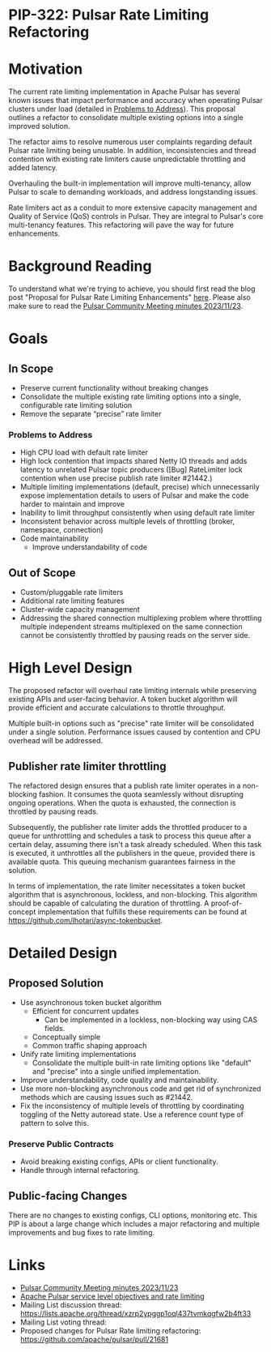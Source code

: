 # PIP-322: Pulsar Rate Limiting Refactoring

# Motivation

The current rate limiting implementation in Apache Pulsar has several
known issues that impact performance and accuracy when operating Pulsar
clusters under load (detailed in [Problems to
Address](#problems-to-address)). This proposal outlines a refactor to
consolidate multiple existing options into a single improved solution.

The refactor aims to resolve numerous user complaints regarding default
Pulsar rate limiting being unusable. In addition, inconsistencies and
thread contention with existing rate limiters cause unpredictable
throttling and added latency.

Overhauling the built-in implementation will improve multi-tenancy,
allow Pulsar to scale to demanding workloads, and address longstanding
issues.

Rate limiters act as a conduit to more extensive capacity management and
Quality of Service (QoS) controls in Pulsar. They are integral to
Pulsar's core multi-tenancy features. This refactoring will pave the way
for future enhancements.

# Background Reading

To understand what we're trying to achieve, you should first read the
blog post "Proposal for Pulsar Rate Limiting Enhancements"
[here](https://codingthestreams.com/pulsar/2023/11/22/pulsar-slos-and-rate-limiting.html#proposal-for-pulsar-rate-limiting-enhancements).
Please also make sure to read the [Pulsar Community Meeting minutes
  2023/11/23](https://lists.apache.org/thread/y1sqpyv37fo0k4bm1ox28wggvkb7pbtw).

# Goals

## In Scope

- Preserve current functionality without breaking changes
- Consolidate the multiple existing rate limiting options into a single,
  configurable rate limiting solution
- Remove the separate “precise” rate limiter

### Problems to Address  

- High CPU load with default rate limiter
- High lock contention that impacts shared Netty IO threads and adds
  latency to unrelated Pulsar topic producers ([Bug] RateLimiter lock
  contention when use precise publish rate limiter #21442.)
- Multiple limiting implementations (default, precise) which
  unnecessarily expose implementation details to users of Pulsar and
  make the code harder to maintain and improve
- Inability to limit throughput consistently when using default rate
  limiter
- Inconsistent behavior across multiple levels of throttling (broker,
  namespace, connection)
- Code maintainability
  - Improve understandability of code

## Out of Scope

- Custom/pluggable rate limiters
- Additional rate limiting features
- Cluster-wide capacity management
- Addressing the shared connection multiplexing problem where throttling
  multiple independent streams multiplexed on the same connection cannot
  be consistently throttled by pausing reads on the server side.

# High Level Design

The proposed refactor will overhaul rate limiting internals while
preserving existing APIs and user-facing behavior. A token bucket
algorithm will provide efficient and accurate calculations to throttle
throughput. 

Multiple built-in options such as "precise" rate limiter will be
consolidated under a single solution. Performance issues caused by
contention and CPU overhead will be addressed.

## Publisher rate limiter throttling

The refactored design ensures that a publish rate limiter operates in a
non-blocking fashion. It consumes the quota seamlessly without
disrupting ongoing operations. When the quota is exhausted, the
connection is throttled by pausing reads.

Subsequently, the publisher rate limiter adds the throttled producer to
a queue for unthrottling and schedules a task to process this queue
after a certain delay, assuming there isn't a task already scheduled.
When this task is executed, it unthrottles all the publishers in the
queue, provided there is available quota. This queuing mechanism
guarantees fairness in the solution.

In terms of implementation, the rate limiter necessitates a token bucket
algorithm that is asynchronous, lockless, and non-blocking. This
algorithm should be capable of calculating the duration of throttling. A
proof-of-concept implementation that fulfills these requirements can be
found at https://github.com/lhotari/async-tokenbucket.

# Detailed Design

## Proposed Solution

- Use asynchronous token bucket algorithm
  - Efficient for concurrent updates
    - Can be implemented in a lockless, non-blocking way using CAS
      fields. 
  - Conceptually simple
  - Common traffic shaping approach   
- Unify rate limiting implementations
  - Consolidate the multiple built-in rate limiting options like
    "default" and "precise" into a single unified implementation.  
- Improve understandability, code quality and maintainability. 
- Use more non-blocking asynchronous code and get rid of synchronized
  methods which are causing issues such as #21442.
- Fix the inconsistency of multiple levels of throttling by coordinating
  toggling of the Netty autoread state. Use a reference count type of
  pattern to solve this.

### Preserve Public Contracts

- Avoid breaking existing configs, APIs or client functionality.
- Handle through internal refactoring.  

## Public-facing Changes

There are no changes to existing configs, CLI options, monitoring etc.
This PIP is about a large change which includes a major refactoring and
multiple improvements and bug fixes to rate limiting.

# Links

<!--
Updated afterwards
-->
* [Pulsar Community Meeting minutes
  2023/11/23](https://lists.apache.org/thread/y1sqpyv37fo0k4bm1ox28wggvkb7pbtw)
* [Apache Pulsar service level objectives and rate
  limiting](https://codingthestreams.com/pulsar/2023/11/22/pulsar-slos-and-rate-limiting.html)
* Mailing List discussion thread:
  https://lists.apache.org/thread/xzrp2ypggp1oql437tvmkqgfw2b4ft33
* Mailing List voting thread:
* Proposed changes for Pulsar Rate limiting refactoring:
  https://github.com/apache/pulsar/pull/21681